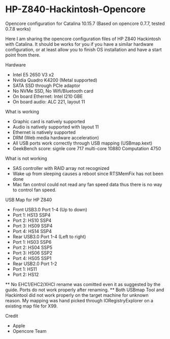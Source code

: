 # HP-Z840-Hackintosh-Opencore
Opencore configuration for Catalina 10.15.7 (Based on opencore 0.7.7, tested 0.7.8 works)

Here I am sharing the opencore configuration files of HP Z840 Hackintosh with Catalina. It should be works for you if you have a similar hardware configuration, or at least allow you to finish OS installation and have a start point from there.

Hardware
* Intel E5 2650 V3 x2
* Nvidia Quadro K4200 (Metal supported)
* SATA SSD through PCIe adaptor
* No NVMe SSD, No Wifi/Bluetooth card
* On board Ethernet: Intel I210 GBE
* On board audio: ALC 221, layout 11

What is working
* Graphic card is natively supported
* Audio is natively supported with layout 11
* Ethernet is natively supported
* DRM (Web media hardware acceleration)
* All USB ports work correctly through USB mapping (USBmap.kext)
* GeekBench score: signle core 717 multi-core 10880 Computation 4750

What is not working
* SAS controller with RAID array not recognized
* Wake up from sleeping causes a reboot since RTSMemFix has not been done
* Mac fan control could not read any fan speed data thus there is no way to control fan speed. 

USB Map for HP Z840
* Front USB3.0 Port 1-4 (Up to down)
*   Port 1: HS13 SSP4
*   Port 2: HS10 SSP4
*   Port 3: HS09 SSP4
*   Port 4: HS14 SSP4
*  Rear USB3.0 Port 1-4 (Left to right)
*   Port 1: HS03 SSP6
*   Port 2: HS04 SSP5
*   Port 3: HS06 SSP2
*   Port 4: HS05 SSP1
*  Rear USB2.0 Port 1-2
*   Port 1: HS11
*   Port 2: HS12

** No EHC1/EHC2/XHCI rename was comitted even it as suggested by the guide. Ports do not work properly after renaming. 
** Both USBmap Tool and Hackintool did not work properly on the target machine for unknown reason. My mapping was hand picked through IORegistryExplorer on a existing map file for X99.

Credit 
* Apple
* Opencore Team
